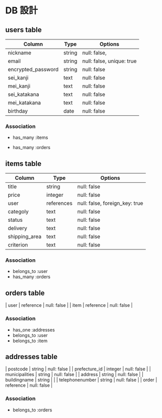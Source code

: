 # DB 設計

## users table

| Column              | Type                | Options                   |
|---------------------|---------------------|---------------------------|
| nickname            | string              | null: false,              |
| email               | string              | null: false, unique: true |
| encrypted_password  | string              | null: false               |
| sei_kanji           | text                | null: false               |
| mei_kanji           | text                | null: false               |
| sei_katakana        | text                | null: false               |
| mei_katakana        | text                | null: false               |
| birthday            | date                | null: false               |

### Association

* has_many :items
- has_many :orders


## items table

| Column                              | Type       | Options                        |
|-------------------------------------|------------|--------------------------------|
| title                               | string     | null: false                    |
| price                               | integer    | null: false                    |
| user                                | references | null: false, foreign_key: true |
| categoly                            | text       | null: false                    |
| status                              | text       | null: false                    |
| delivery                            | text       | null: false                    |
| shipping_area                       | text       | null: false                    |    
| criterion                           | text       | null: false                    |


### Association

- belongs_to :user
- has_many :orders




## orders table
| user             | reference                | null: false               |
| item             | reference                | null: false               |


### Association

- has_one :addresses
- belongs_to :user
- belongs_to :item



## addresses table
| postcode           | string              | null: false               |
| prefecture_id      | integer             | null: false               |
| municipalities     | string              | null: false               |
| address            | string              | null: false               |
| buildingname       | string              |                           |
| telephonenumber    | string              | null: false               |
| order              | reference           | null: false               |

### Association

- belongs_to :orders
